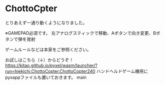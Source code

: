 # ChottoCpter

とりあえず一通り動くようになりました。

※GAMEPAD必須です。
左アナログスティックで移動、Aボタンで向き変更、Bボタンで弾を発射

ゲームルールなどは本家をご参照ください。

お試しはこちら（↓）からどうぞ！
https://kitao.github.io/pyxel/wasm/launcher/?run=hiekichi.ChottoCopter.ChottoCopter240
ハンドヘルドゲーム機用にpyxappファイルも置いておきます。
 main

